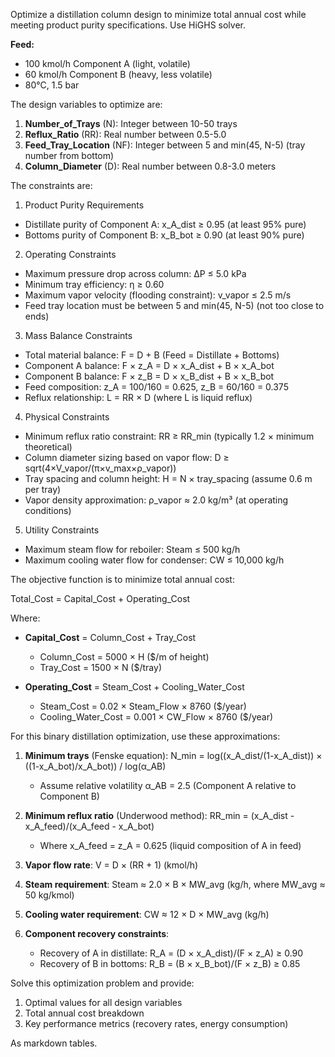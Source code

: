 Optimize a distillation column design to minimize total annual cost while meeting product purity specifications. Use HiGHS solver.

**Feed:** 

* 100 kmol/h Component A (light, volatile)
* 60 kmol/h Component B (heavy, less volatile)
* 80°C, 1.5 bar

The design variables to optimize are:

1. **Number_of_Trays** (N): Integer between 10-50 trays
2. **Reflux_Ratio** (RR): Real number between 0.5-5.0
3. **Feed_Tray_Location** (NF): Integer between 5 and min(45, N-5) (tray number from bottom)
4. **Column_Diameter** (D): Real number between 0.8-3.0 meters

The constraints are:

1. Product Purity Requirements

- Distillate purity of Component A: x_A_dist ≥ 0.95 (at least 95% pure)
- Bottoms purity of Component B: x_B_bot ≥ 0.90 (at least 90% pure)

2. Operating Constraints

- Maximum pressure drop across column: ΔP ≤ 5.0 kPa
- Minimum tray efficiency: η ≥ 0.60
- Maximum vapor velocity (flooding constraint): v_vapor ≤ 2.5 m/s
- Feed tray location must be between 5 and min(45, N-5) (not too close to ends)

3. Mass Balance Constraints

- Total material balance: F = D + B (Feed = Distillate + Bottoms)
- Component A balance: F × z_A = D × x_A_dist + B × x_A_bot
- Component B balance: F × z_B = D × x_B_dist + B × x_B_bot
- Feed composition: z_A = 100/160 = 0.625, z_B = 60/160 = 0.375
- Reflux relationship: L = RR × D (where L is liquid reflux)

4. Physical Constraints

- Minimum reflux ratio constraint: RR ≥ RR_min (typically 1.2 × minimum theoretical)
- Column diameter sizing based on vapor flow: D ≥ sqrt(4×V_vapor/(π×v_max×ρ_vapor)) 
- Tray spacing and column height: H = N × tray_spacing (assume 0.6 m per tray)
- Vapor density approximation: ρ_vapor ≈ 2.0 kg/m³ (at operating conditions)

5. Utility Constraints

- Maximum steam flow for reboiler: Steam ≤ 500 kg/h
- Maximum cooling water flow for condenser: CW ≤ 10,000 kg/h

The objective function is to minimize total annual cost:

Total_Cost = Capital_Cost + Operating_Cost

Where:
- **Capital_Cost** = Column_Cost + Tray_Cost
  - Column_Cost = 5000 × H ($/m of height)
  - Tray_Cost = 1500 × N ($/tray)

- **Operating_Cost** = Steam_Cost + Cooling_Water_Cost
  - Steam_Cost = 0.02 × Steam_Flow × 8760 ($/year)
  - Cooling_Water_Cost = 0.001 × CW_Flow × 8760 ($/year)

For this binary distillation optimization, use these approximations:

1. **Minimum trays** (Fenske equation): N_min = log((x_A_dist/(1-x_A_dist)) × ((1-x_A_bot)/x_A_bot)) / log(α_AB)
   - Assume relative volatility α_AB = 2.5 (Component A relative to Component B)

2. **Minimum reflux ratio** (Underwood method): RR_min = (x_A_dist - x_A_feed)/(x_A_feed - x_A_bot)
   - Where x_A_feed = z_A = 0.625 (liquid composition of A in feed)

3. **Vapor flow rate**: V = D × (RR + 1) (kmol/h)

4. **Steam requirement**: Steam ≈ 2.0 × B × MW_avg (kg/h, where MW_avg ≈ 50 kg/kmol)

5. **Cooling water requirement**: CW ≈ 12 × D × MW_avg (kg/h)

6. **Component recovery constraints**:
   - Recovery of A in distillate: R_A = (D × x_A_dist)/(F × z_A) ≥ 0.90
   - Recovery of B in bottoms: R_B = (B × x_B_bot)/(F × z_B) ≥ 0.85

Solve this optimization problem and provide:

1. Optimal values for all design variables
2. Total annual cost breakdown
3. Key performance metrics (recovery rates, energy consumption)

As markdown tables.